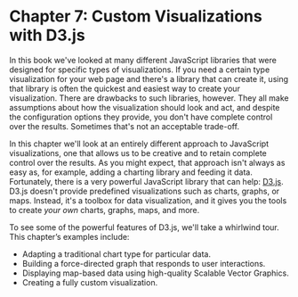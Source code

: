# Chapter 7: Custom Visualizations with D3.js

In this book we've looked at many different JavaScript libraries that were designed for specific types of visualizations. If you need a certain type visualization for your web page and there's a library that can create it, using that library is often the quickest and easiest way to create your visualization. There are drawbacks to such libraries, however. They all make assumptions about how the visualization should look and act, and despite the configuration options they provide, you don't have complete control over the results. Sometimes that's not an acceptable trade-off.

In this chapter we'll look at an entirely different approach to JavaScript visualizations, one that allows us to be creative and to retain complete control over the results. As you might expect, that approach isn't always as easy as, for example, adding a charting library and feeding it data. Fortunately, there is a very powerful JavaScript library that can help: [<span class="smcp">D3</span>.js](http://d3js.org). <span class="lgcp">D3</span>.js doesn't provide predefined visualizations such as charts, graphs, or maps. Instead, it's a toolbox for data visualization, and it gives you the tools to create _your own_ charts, graphs, maps, and more.

To see some of the powerful features of <span class="smcp">D3</span>.js, we'll take a whirlwind tour. This chapter’s examples include:

* Adapting a traditional chart type for particular data.
* Building a force-directed graph that responds to user interactions.
* Displaying map-based data using high-quality Scalable Vector Graphics.
* Creating a fully custom visualization.

